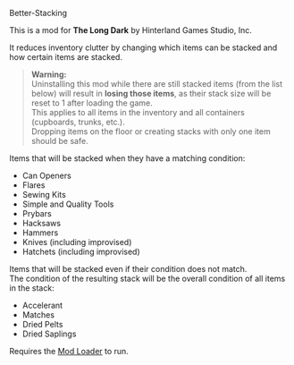 Better-Stacking


This is a mod for **The Long Dark** by Hinterland Games Studio, Inc.


It reduces inventory clutter by changing which items can be stacked and how certain items are stacked.


> **Warning:**  
> Uninstalling this mod while there are still stacked items (from the list below) will result in **losing those items**, as their stack size will be reset to 1 after loading the game.  
> This applies to all items in the inventory and all containers (cupboards, trunks, etc.).  
> Dropping items on the floor or creating stacks with only one item should be safe.  



Items that will be stacked when they have a matching condition:

* Can Openers
* Flares
* Sewing Kits
* Simple and Quality Tools
* Prybars
* Hacksaws
* Hammers
* Knives (including improvised)
* Hatchets (including improvised)



Items that will be stacked even if their condition does not match.  
The condition of the resulting stack will be the overall condition of all items in the stack:

* Accelerant
* Matches
* Dried Pelts
* Dried Saplings



Requires the [Mod Loader](https://github.com/zeobviouslyfakeacc/ModLoaderInstaller) to run.
